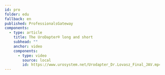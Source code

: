 ```yaml
---
id: pro
folder: edu
fallback: en
published: ProfessionalsGateway
components:
  - type: article
    title: The UroDapter® long and short
    subhead: ""
    anchor: video
    components:
      - type: video
        source: local
        id: https://www.urosystem.net/Urodapter_Dr.Lovasz_Final_JAV.mp4
---
```

